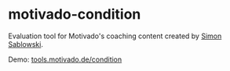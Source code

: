 motivado-condition
========

Evaluation tool for Motivado's coaching content created by [Simon Sablowski](http://www.simsab.net).

Demo: [tools.motivado.de/condition](http://tools.motivado.de/condition)
